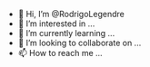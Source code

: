 - 👋 Hi, I’m @RodrigoLegendre
- 👀 I’m interested in ...
- 🌱 I’m currently learning ...
- 💞️ I’m looking to collaborate on ...
- 📫 How to reach me ...

<!---
RodrigoLegendre/RodrigoLegendre is a ✨ special ✨ repository because its `README.md` (this file) appears on your GitHub profile.
You can click the Preview link to take a look at your changes.
--->
